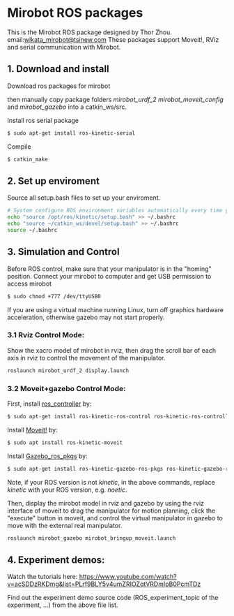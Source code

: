 # Mirobot ROS packages
This is the Mirobot ROS package designed by Thor Zhou.
email:wlkata_mirobot@tsinew.com
These packages support Moveit!, RViz and serial communication with Mirobot.

## 1. Download and install
Download ros packages for mirobot

then manually copy package folders *mirobot_urdf_2* *mirobot_moveit_config* and *mirobot_gazebo* into a catkin_ws/src.

Install ros serial package
```bash
$ sudo apt-get install ros-kinetic-serial
```

Compile
```bash
$ catkin_make
```

## 2. Set up enviroment
Source all setup.bash files to set up your enviroment.
```bash
# System configure ROS environment variables automatically every time you open a ternimal
echo "source /opt/ros/kinetic/setup.bash" >> ~/.bashrc
echo "source ~/catkin_ws/devel/setup.bash" >> ~/.bashrc
source ~/.bashrc
```

## 3. Simulation and Control
Before ROS control, make sure that your manipulator is in the "homing" position.
Connect your mirobot to computer and get USB permission to access mirobot
```bash
$ sudo chmod +777 /dev/ttyUSB0

```
If you are using a virtual machine running Linux, turn off graphics hardware acceleration, otherwise gazebo may not start properly.

### 3.1 Rviz Control Mode: 
Show the xacro model of mirobot in rviz, then drag the scroll bar of each axis in rviz to control the movement of the manipulator.
```bash
roslaunch mirobot_urdf_2 display.launch
```

### 3.2 Moveit+gazebo Control Mode: 
First, install [ros_controller]() by: 

```bash
$ sudo apt-get install ros-kinetic-ros-control ros-kinetic-ros-controllers
```
Install [Moveit!](https://moveit.ros.org/install/) by: 

```bash
$ sudo apt install ros-kinetic-moveit
```
Install [Gazebo_ros_pkgs](http://gazebosim.org/tutorials?tut=ros_installing&cat=connect_ros) by:

```bash
$ sudo apt-get install ros-kinetic-gazebo-ros-pkgs ros-kinetic-gazebo-ros-control
```
Note, if your ROS version is not *kinetic*, in the above commands, replace *kinetic* with your ROS version, e.g. *noetic*.  

Then, display the mirobot model in rviz and gazebo by using the rviz interface of moveit to drag the manipulator for motion planning, click the "execute" button in moveit, and control the virtual manipulator in gazebo to move with the external real manipulator.
```bash
roslaunch mirobot_gazebo mirobot_bringup_moveit.launch
```
## 4. Experiment demos:
Watch the tutorials here: 
https://www.youtube.com/watch?v=acSDDzRKDmg&list=PLrf9BLY5v4umZRIOZqtVRDmIpB0PcmTDz

Find out the experiment demo source code (ROS_experiment_topic of the experiment, ...) from the above file list.


